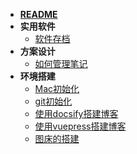 - [**README**](README.md)
- **实用软件**
  - [软件存档](docs/实用软件/软件存档.md)
- **方案设计**
  - [如何管理笔记](docs/方案设计/如何管理笔记.md)
- **环境搭建**
  - [Mac初始化](docs/环境搭建/Mac初始化.md)
  - [git初始化](docs/环境搭建/git初始化.md)
  - [使用docsify搭建博客](docs/环境搭建/使用docsify搭建博客.md)
  - [使用vuepress搭建博客](docs/环境搭建/使用vuepress搭建博客.md)
  - [图床的搭建](docs/环境搭建/图床的搭建.md)
